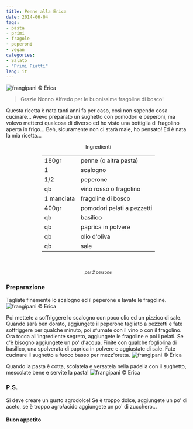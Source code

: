 ```yaml
---
title: Penne alla Erica
date: 2014-06-04
tags:
- pasta
- primi
- fragole
- peperoni
- vegan
categories:
- Salato
- "Primi Piatti"
lang: it
---
```

![](header.jpg "frangipani © Erica")

> Grazie Nonno Alfredo per le buonissime fragoline di bosco!

Questa ricetta è nata tanti anni fa per caso, così non sapendo cosa cucinare... Avevo preparato un sughetto con pomodori e peperoni, ma volevo metterci qualcosa di diverso ed ho visto una bottiglia di fragolino aperta in frigo... Beh, sicuramente non ci starà male, ho pensato! Ed è nata la mia ricetta... 


<div id="wrapper" style="text-align: center">
  <div id="yourdiv" style="display: inline-block;">
    <div class="ingredients">
      <div class="ingredients-title">Ingredienti</div>
      <table>
        <tbody>
          <tr>
            <td>180gr</td>
            <td>penne (o altra pasta)</td>
          </tr>
          <tr>
            <td>1</td>
            <td>scalogno</td>
          </tr>
          <tr>
            <td>1/2</td>
            <td>peperone</td>
          </tr>
          <tr>
            <td>qb</td>
            <td>vino rosso o fragolino</td>
          </tr>
          <tr>
            <td>1 manciata</td>
            <td>fragoline di bosco</td>
          </tr>
          <tr>
            <td>400gr</td>
            <td>pomodori pelati a pezzetti</td>
          </tr>
          <tr>
            <td>qb</td>
            <td>basilico</td>
          </tr>
          <tr>
            <td>qb</td>
            <td>paprica in polvere</td> 
          </tr>
          <tr>
            <td>qb</td>
            <td>olio d'oliva</td>
          </tr>
          <tr>
            <td>qb</td>
            <td>sale</td> 
          </tr>
        </tbody>
      </table>
      <br></br>
      <i class="pull-right" style="font-size: 80%;">per 2 persone</i>
    </div>
  </div>
</div>


<h3>
  <font color="grey">
    <i class="fa fa-cogs"></i>
  </font> Preparazione
</h3>

Tagliate finemente lo scalogno ed il peperone e lavate le fragoline. 
![](ingredienti.jpg "frangipani © Erica")

Poi mettete a soffriggere lo scalogno con poco olio ed un pizzico di sale. Quando sarà ben dorato, aggiungete il peperone tagliato a pezzetti e fate soffriggere per qualche minuto, poi sfumate con il vino o con il fragolino. Ora tocca all'ingrediente segreto, aggiungete le fragoline e poi i pelati. Se c'è bisogno aggiungete un po' d'acqua. Finite con qualche fogliolina di basilico, una spolverata di paprica in polvere e aggiustate di sale. Fate cucinare il sughetto a fuoco basso per mezz'oretta.
![](sughetto.jpg "frangipani © Erica")

Quando la pasta è cotta, scolatela e versatela nella padella con il sughetto, mescolate bene e servite la pasta!
![](risultato.jpg "frangipani © Erica")


<h3>
  <font color="#FFCC00">
    <i class="fa fa-lightbulb-o"></i>
  </font> P.S.
</h3>

Si deve creare un gusto agrodolce! Se è troppo dolce, aggiungete un po' di aceto, se è troppo agro/acido aggiungete un po' di zucchero...

<h4>Buon appetito
  <font color="red">
    <i class="fa fa-smile-o"></i>
  </font>
</h4>